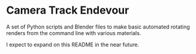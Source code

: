 Camera Track Endevour
=====================

A set of Python scripts and Blender files to make basic automated rotating renders from the command line with various materials.

I expect to expand on this README in the near future.
